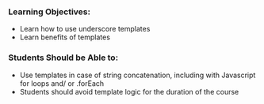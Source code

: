 ### Learning Objectives:
- Learn how to use underscore templates
- Learn benefits of templates


### Students Should be Able to:
- Use templates in case of string concatenation, including with Javascript for loops and/ or .forEach
- Students should avoid template logic for the duration of the course